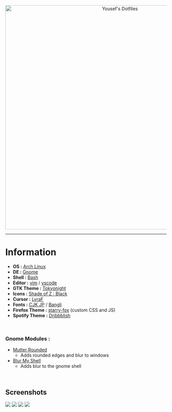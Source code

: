 <div align="center">
<img src="https://raw.githubusercontent.com/yousafesaeed/dotfiles/main/assets/YousefsDotfilesHeader.png" alt="Yousef's Dotfiles" width="700px">
</div>

<hr>

# Information

- **OS :** [Arch Linux](https://archlinux.org)
- **DE :** [Gnome](https://www.gnome.org)
- **Shell :** [Bash](https://www.gnu.org/software/bash)
- **Editor :** [vim](https://github.com/vim/vim) / [vscode](https://github.com/microsoft/vscode)
- **GTK Theme :** [Tokyonight](https://github.com/Fausto-Korpsvart/Tokyo-Night-GTK-Theme)
- **Icons :** [Shade of Z : Black](https://github.com/SethStormR/Shade-of-Z)
- **Cursor :** [LyraF](https://github.com/yeyushengfan258/Lyra-Cursors)
- **Fonts :** [CJK JP](https://https://github.com/googlefonts/noto-cjk) / [Bangli](https://https://github.com/googlefonts/noto-sans-bengali)
- **Firefox Theme :** [starry-fox](https://github.com/sagars007/starry-fox) (custom CSS and JS)
- **Spotify Theme :** [Dribbblish](https://github.com/spicetify/spicetify-themes/tree/master/Dribbblish)

<br>

### Gnome Modules :

- [Mutter Rounded](https://github.com/yilozt/mutter-rounded)
    - Adds rounded edges and blur to windows
- [Blur My Shell](https://extensions.gnome.org/extension/3193/blur-my-shell/)
    - Adds blur to the gnome shell

<br>

## Screenshots

<img src="https://raw.githubusercontent.com/yousafesaeed/dotfiles/main/assets/demo0.png">
<img src="https://raw.githubusercontent.com/yousafesaeed/dotfiles/main/assets/demo1.png">
<img src="https://raw.githubusercontent.com/yousafesaeed/dotfiles/main/assets/demo2.png">
<img src="https://raw.githubusercontent.com/yousafesaeed/dotfiles/main/assets/demo3.png">
